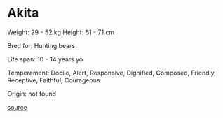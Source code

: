 # Akita

Weight: 29 - 52 kg
Height: 61 - 71 cm

Bred for: Hunting bears

Life span: 10 - 14 years yo

Temperament: Docile, Alert, Responsive, Dignified, Composed, Friendly, Receptive, Faithful, Courageous

Origin: not found

[source](https://api.thedogapi.com/v1/breeds/6)
